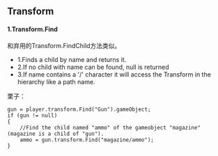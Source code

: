 ## Transform
#### 1.Transform.Find ####
和弃用的Transform.FindChild方法类似。  

* 1.Finds a child by name and returns it.
* 2.If no child with name can be found, null is returned
* 3.If name contains a '/' character it will access the Transform in the hierarchy like a path name.

栗子：  

	gun = player.transform.Find("Gun").gameObject;  
	if (gun != null)
    {
        //Find the child named "ammo" of the gameobject "magazine" (magazine is a child of "gun").
        ammo = gun.transform.Find("magazine/ammo");
    }